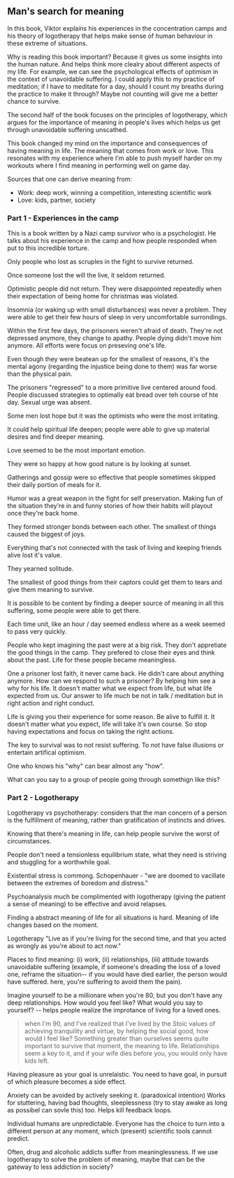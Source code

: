 ## Man's search for meaning

In this book, Viktor explains his experiences in the concentration camps and his theory of logotherapy that helps make sense of human behaviour in these extreme of situations. 

Why is reading this book important? Because it gives us some insights into the human nature. And helps think more clealry about different aspects of my life. For example, we can see the psychological effects of optimism in the context of unavoidable suffering. I could apply this to my practice of meditation; if I have to meditate for a day, should I count my breaths during the practice to make it through? Maybe not counting will give me a better chance to survive. 

The second half of the book focuses on the principles of logotherapy, which argues for the importance of meaning in people's lives which helps us get through unavoidable suffering unscathed. 

This book changed my mind on the importance and consequences of having meaning in life. The meaning that comes from work or love. This resonates with my experience where I'm able to push myself harder on my workouts where I find meaning in performing well on game day.

Sources that one can derive meaning from:
- Work: deep work, winning a competition, interesting scientific work
- Love: kids, partner, society

### Part 1 - Experiences in the camp

This is a book written by a Nazi camp survivor who is a psychologist. He talks about his experience in the camp and how people responded when put to this incredible torture.

Only people who lost as scruples in the fight to survive returned. 

Once someone lost the will the live, it seldom returned. 

Optimistic people did not return. They were disappointed repeatedly when their expectation of being home for christmas was violated. 

Insomnia (or waking up with small disturbances) was never a problem. They were able to get their few hours of sleep in very uncomfortable surrondings. 

Within the first few days, the prisoners weren't afraid of death. They're not depressed anymore, they change to apathy. People dying didn't move him anymore. All efforts were focus on preseving one's life. 

Even though they were beatean up for the smallest of reasons, it's the mental agony (regarding the injustice being done to them) was far worse than the physical pain.

The prisoners "regressed" to a more primitive live centered around food. People discussed strategies to optimally eat bread over teh course of hte day. Sexual urge was absent. 

Some men lost hope but it was the optimists who were the most irritating. 

It could help spiritual life deepen; people were able to give up material desires and find deeper meaning. 

Love seemed to be the most important emotion. 

They were so happy at how good nature is by looking at sunset. 

Gatherings and gossip were so effective that people sometimes skipped their daily portion of meals for it. 

Humor was a great weapon in the fight for self preservation. Making fun of the situation they're in and funny stories of how their habits will playout once they're back home.

They formed stronger bonds between each other. The smallest of things caused the biggest of joys. 

Everything that's not connected with the task of living and keeping friends alive lost it's value. 

They yearned solitude. 

The smallest of good things from their captors could get them to tears and give them meaning to survive. 



It is possible to be content by finding a deeper source of meaning in all this suffering, some people were able to get there. 

Each time unit, like an hour / day seemed endless where as a week seemed to pass very quickly. 

People who kept imagining the past were at a big risk. They don't appretiate the good things in the camp. They prefered to close their eyes and think about the past. Life for these people became meaningless. 

One a prisoner lost faith, it never came back. He didn't care about anything anymore. How can we respond to such a prisoner? By helping him see a why for his life. It doesn't matter what we expect from life, but what life expected from us. Our answer to life much be not in talk / meditation but in right action and right conduct. 

Life is giving you their experience for some reason. Be alive to fulfill it. It doesn't matter what you expect, life will take it's own course. So stop having expectations and focus on taking the right actions. 

The key to survival was to not resist suffering. To not have false illusions or entertain artifical optimism. 

One who knows his "why" can bear almost any "how".

What can you say to a group of people going through somethign like this? 

### Part 2 - Logotherapy

Logotherapy vs psychotherapy: considers that the man concern of a person is the fulfillment of meaning, rather than gratification of instincts and drives.

Knowing that there's meaning in life, can help people survive the worst of circumstances. 

People don't need a tensionless equilibrium state, what they need is striving and stuggling for a worthwhile goal. 

Existential stress is commong. Schopenhauer - "we are doomed to vacillate between the extremes of boredom and distress." 

Psychoanalysis much be complimented with logotherapy (giving the patient a sense of meaning) to be effective and avoid relapses.

Finding a abstract meaning of life for all situations is hard. Meaning of life changes based on the moment. 

Logotherapy "Live as if you're living for the second time, and that you acted as wrongly as you're about to act now."

Places to find meaning: (i) work, (ii) relationships, (iii) attitude towards unavoidable suffering (example, if someone's dreading the loss of a loved one, reframe the situation-- if you would have died earlier, the person would have suffered. here, you're suffering to avoid them the pain).

Imagine yourself to be a millionare when you're 80, but you don't have any deep relationships. How would you feel like? What would you say to yourself? -- helps people realize the improtance of living for a loved ones.

> when I'm 90, and I've realized that I've lived by the Stoic values of achieving tranquility and virtue, by helping the social good, how would I feel like? Something greater than ourselves seems quite important to survive that moment, the meaning to life. Relationships seem a key to it, and if your wife dies before you, you would only have kids left.  

Having pleasure as your goal is unrelaistic. You need to have goal, in pursuit of which pleasure becomes a side effect.

Anxiety can be avoided by actively seeking it. (paradoxical intention) Works for stuttering, having bad thoughts, sleeplessness (try to stay awake as long as possibel can sovle this) too. Helps kill feedback loops.

Individual humans are unpredictable. Everyone has the choice to turn into a different person at any moment, which (present) scientific tools cannot predict.

Often, drug and alcoholic addicts suffer from meaninglessness. If we use logotherapy to solve the problem of meaning, maybe that can be the gateway to less addiction in society?















